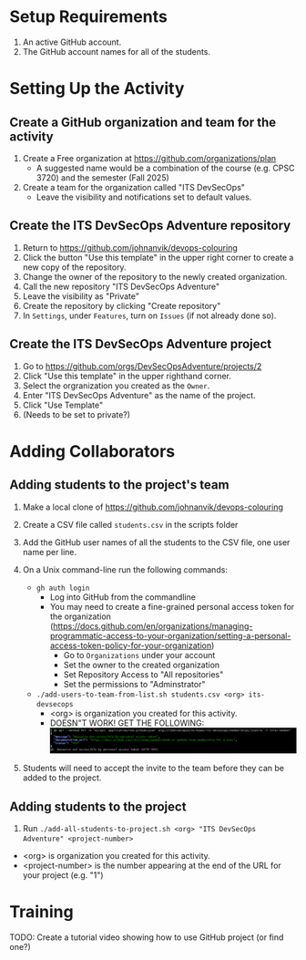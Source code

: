 # Setup Requirements
1. An active GitHub account.
2. The GitHub account names for all of the students.

# Setting Up the Activity
## Create a GitHub organization and team for the activity
1. Create a Free organization at https://github.com/organizations/plan
   - A suggested name would be a combination of the course (e.g. CPSC 3720) and the semester (Fall 2025)
2. Create a team for the organization called "ITS DevSecOps"
    - Leave the visibility and notifications set to default values.

## Create the ITS DevSecOps Adventure repository
1. Return to https://github.com/johnanvik/devops-colouring
1. Click the button "Use this template" in the upper right corner to create a new copy of the repository.
1. Change the owner of the repository to the newly created organization.   
1. Call the new repository "ITS DevSecOps Adventure"
1. Leave the visibility as "Private"
1. Create the repository by clicking "Create repository"
2. In `Settings`, under `Features`, turn on `Issues` (if not already done so).

## Create the ITS DevSecOps Adventure project
1. Go to https://github.com/orgs/DevSecOpsAdventure/projects/2
1. Click "Use this template" in the upper righthand corner.
1. Select the orgranization you created as the `Owner`.
1. Enter "ITS DevSecOps Adventure" as the name of the project.
1. Click "Use Template"
1. (Needs to be set to private?)

# Adding Collaborators
## Adding students to the project's team
1. Make a local clone of https://github.com/johnanvik/devops-colouring 
1. Create a CSV file called `students.csv` in the scripts folder
1. Add the GitHub user names of all the students to the CSV file, one user name per line.
1. On a Unix command-line run the following commands:
   - `gh auth login`
        - Log into GitHub from the commandline
        - You may need to create a fine-grained personal access token for the organization (https://docs.github.com/en/organizations/managing-programmatic-access-to-your-organization/setting-a-personal-access-token-policy-for-your-organization)
           - Go to `Organizations` under your account  
           - Set the owner to the created organization
           - Set Repository Access to "All repositories"
           - Set the permissions to "Adminstrator"
    - `./add-users-to-team-from-list.sh students.csv <org> its-devsecops`
        - \<org> is organization you created for this activity.
        - DOESN"T WORK! GET THE FOLLOWING: ![alt text](image.png)

    
1. Students will need to accept the invite to the team before they can be added to the project.

## Adding students to the project
1. Run `./add-all-students-to-project.sh <org> "ITS DevSecOps Adventure" <project-number>`
 - \<org> is organization you created for this activity.
 - \<project-number> is the number appearing at the end of the URL for your project (e.g. "1")

# Training
TODO: Create a tutorial video showing how to use GitHub project (or find one?)
